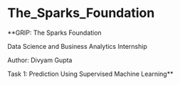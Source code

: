 # The_Sparks_Foundation
**GRIP: The Sparks Foundation

Data Science and Business Analytics Internship

Author: Divyam Gupta

Task 1: Prediction Using Supervised Machine Learning**
